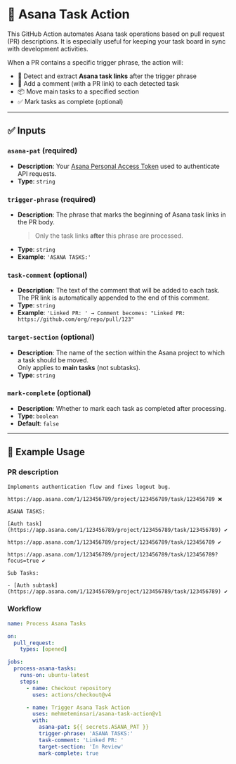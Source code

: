 # 🔧 Asana Task Action

This GitHub Action automates Asana task operations based on pull request (PR) descriptions. It is especially useful for keeping your task board in sync with development activities.

When a PR contains a specific trigger phrase, the action will:

- 🔗 Detect and extract **Asana task links** after the trigger phrase
- 💬 Add a comment (with a PR link) to each detected task
- 📦 Move main tasks to a specified section
- ✅ Mark tasks as complete (optional)

---

## ✅ Inputs

### `asana-pat` (required)
- **Description**: Your [Asana Personal Access Token](https://app.asana.com/0/developer-console) used to authenticate API requests.
- **Type**: `string`

### `trigger-phrase` (required)
- **Description**: The phrase that marks the beginning of Asana task links in the PR body.  
  > Only the task links **after** this phrase are processed.
- **Type**: `string`
- **Example**: `'ASANA TASKS:'`

### `task-comment` (optional)
- **Description**: The text of the comment that will be added to each task.  
  The PR link is automatically appended to the end of this comment.
- **Type**: `string`
- **Example**: `'Linked PR: ' → Comment becomes: "Linked PR: https://github.com/org/repo/pull/123"`

### `target-section` (optional)
- **Description**: The name of the section within the Asana project to which a task should be moved.  
  Only applies to **main tasks** (not subtasks).
- **Type**: `string`

### `mark-complete` (optional)
- **Description**: Whether to mark each task as completed after processing.
- **Type**: `boolean`
- **Default**: `false`

---

## 🚀 Example Usage

### PR description
```
Implements authentication flow and fixes logout bug.

https://app.asana.com/1/123456789/project/123456789/task/123456789 ❌

ASANA TASKS:

[Auth task](https://app.asana.com/1/123456789/project/123456789/task/123456789) ✔️

https://app.asana.com/1/123456789/project/123456789/task/123456789 ✔️

https://app.asana.com/1/123456789/project/123456789/task/123456789?focus=true ✔️

Sub Tasks:

- [Auth subtask](https://app.asana.com/1/123456789/project/123456789/task/123456789) ✔️
```

### Workflow
```yaml
name: Process Asana Tasks

on:
  pull_request:
    types: [opened]

jobs:
  process-asana-tasks:
    runs-on: ubuntu-latest
    steps:
      - name: Checkout repository
        uses: actions/checkout@v4

      - name: Trigger Asana Task Action
        uses: mehmeteminsari/asana-task-action@v1
        with:
          asana-pat: ${{ secrets.ASANA_PAT }}
          trigger-phrase: 'ASANA TASKS:'
          task-comment: 'Linked PR: '
          target-section: 'In Review'
          mark-complete: true
